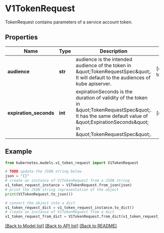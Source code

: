 # V1TokenRequest

TokenRequest contains parameters of a service account token.

## Properties

Name | Type | Description | Notes
------------ | ------------- | ------------- | -------------
**audience** | **str** | audience is the intended audience of the token in \&quot;TokenRequestSpec\&quot;. It will default to the audiences of kube apiserver. | [default to '']
**expiration_seconds** | **int** | expirationSeconds is the duration of validity of the token in \&quot;TokenRequestSpec\&quot;. It has the same default value of \&quot;ExpirationSeconds\&quot; in \&quot;TokenRequestSpec\&quot;. | [optional] 

## Example

```python
from kubernetes.models.v1_token_request import V1TokenRequest

# TODO update the JSON string below
json = "{}"
# create an instance of V1TokenRequest from a JSON string
v1_token_request_instance = V1TokenRequest.from_json(json)
# print the JSON string representation of the object
print(V1TokenRequest.to_json())

# convert the object into a dict
v1_token_request_dict = v1_token_request_instance.to_dict()
# create an instance of V1TokenRequest from a dict
v1_token_request_from_dict = V1TokenRequest.from_dict(v1_token_request_dict)
```
[[Back to Model list]](../README.md#documentation-for-models) [[Back to API list]](../README.md#documentation-for-api-endpoints) [[Back to README]](../README.md)


